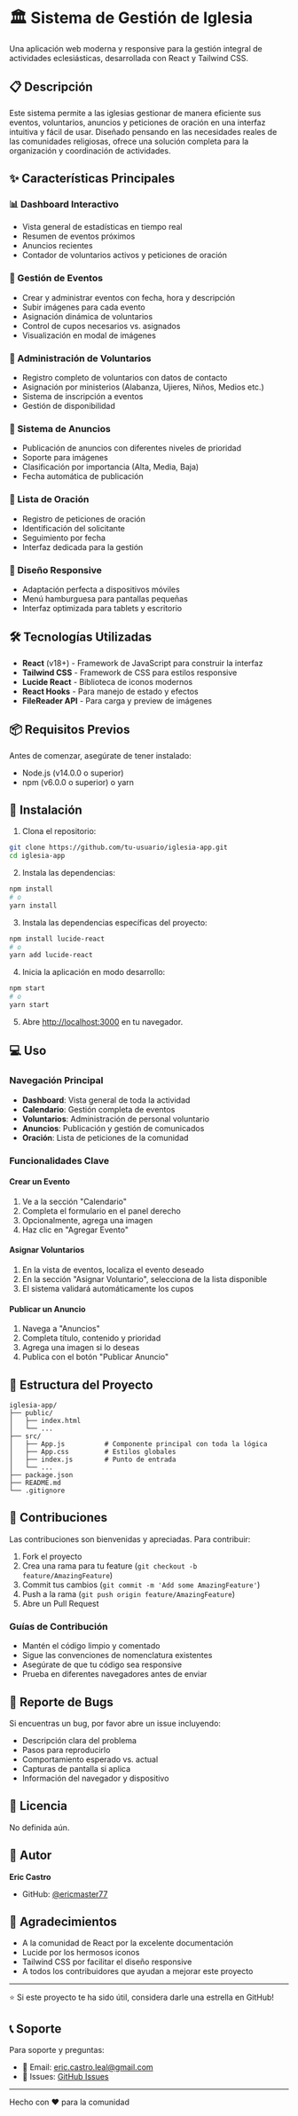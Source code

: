# 🏛️ Sistema de Gestión de Iglesia

Una aplicación web moderna y responsive para la gestión integral de actividades eclesiásticas, desarrollada con React y Tailwind CSS.

## 📋 Descripción

Este sistema permite a las iglesias gestionar de manera eficiente sus eventos, voluntarios, anuncios y peticiones de oración en una interfaz intuitiva y fácil de usar. Diseñado pensando en las necesidades reales de las comunidades religiosas, ofrece una solución completa para la organización y coordinación de actividades.

## ✨ Características Principales

### 📊 Dashboard Interactivo
- Vista general de estadísticas en tiempo real
- Resumen de eventos próximos
- Anuncios recientes
- Contador de voluntarios activos y peticiones de oración

### 📅 Gestión de Eventos
- Crear y administrar eventos con fecha, hora y descripción
- Subir imágenes para cada evento
- Asignación dinámica de voluntarios
- Control de cupos necesarios vs. asignados
- Visualización en modal de imágenes

### 👥 Administración de Voluntarios
- Registro completo de voluntarios con datos de contacto
- Asignación por ministerios (Alabanza, Ujieres, Niños, Medios etc.)
- Sistema de inscripción a eventos
- Gestión de disponibilidad

### 📢 Sistema de Anuncios
- Publicación de anuncios con diferentes niveles de prioridad
- Soporte para imágenes
- Clasificación por importancia (Alta, Media, Baja)
- Fecha automática de publicación

### 🙏 Lista de Oración
- Registro de peticiones de oración
- Identificación del solicitante
- Seguimiento por fecha
- Interfaz dedicada para la gestión

### 📱 Diseño Responsive
- Adaptación perfecta a dispositivos móviles
- Menú hamburguesa para pantallas pequeñas
- Interfaz optimizada para tablets y escritorio

## 🛠️ Tecnologías Utilizadas

- **React** (v18+) - Framework de JavaScript para construir la interfaz
- **Tailwind CSS** - Framework de CSS para estilos responsive
- **Lucide React** - Biblioteca de iconos modernos
- **React Hooks** - Para manejo de estado y efectos
- **FileReader API** - Para carga y preview de imágenes

## 📦 Requisitos Previos

Antes de comenzar, asegúrate de tener instalado:

- Node.js (v14.0.0 o superior)
- npm (v6.0.0 o superior) o yarn

## 🚀 Instalación

1. Clona el repositorio:
```bash
git clone https://github.com/tu-usuario/iglesia-app.git
cd iglesia-app
```

2. Instala las dependencias:
```bash
npm install
# o
yarn install
```

3. Instala las dependencias específicas del proyecto:
```bash
npm install lucide-react
# o
yarn add lucide-react
```

4. Inicia la aplicación en modo desarrollo:
```bash
npm start
# o
yarn start
```

5. Abre [http://localhost:3000](http://localhost:3000) en tu navegador.

## 💻 Uso

### Navegación Principal
- **Dashboard**: Vista general de toda la actividad
- **Calendario**: Gestión completa de eventos
- **Voluntarios**: Administración de personal voluntario
- **Anuncios**: Publicación y gestión de comunicados
- **Oración**: Lista de peticiones de la comunidad

### Funcionalidades Clave

#### Crear un Evento
1. Ve a la sección "Calendario"
2. Completa el formulario en el panel derecho
3. Opcionalmente, agrega una imagen
4. Haz clic en "Agregar Evento"

#### Asignar Voluntarios
1. En la vista de eventos, localiza el evento deseado
2. En la sección "Asignar Voluntario", selecciona de la lista disponible
3. El sistema validará automáticamente los cupos

#### Publicar un Anuncio
1. Navega a "Anuncios"
2. Completa título, contenido y prioridad
3. Agrega una imagen si lo deseas
4. Publica con el botón "Publicar Anuncio"

## 📁 Estructura del Proyecto

```
iglesia-app/
├── public/
│   ├── index.html
│   └── ...
├── src/
│   ├── App.js          # Componente principal con toda la lógica
│   ├── App.css         # Estilos globales
│   ├── index.js        # Punto de entrada
│   └── ...
├── package.json
├── README.md
└── .gitignore
```


## 🤝 Contribuciones

Las contribuciones son bienvenidas y apreciadas. Para contribuir:

1. Fork el proyecto
2. Crea una rama para tu feature (`git checkout -b feature/AmazingFeature`)
3. Commit tus cambios (`git commit -m 'Add some AmazingFeature'`)
4. Push a la rama (`git push origin feature/AmazingFeature`)
5. Abre un Pull Request

### Guías de Contribución
- Mantén el código limpio y comentado
- Sigue las convenciones de nomenclatura existentes
- Asegúrate de que tu código sea responsive
- Prueba en diferentes navegadores antes de enviar

## 🐛 Reporte de Bugs

Si encuentras un bug, por favor abre un issue incluyendo:
- Descripción clara del problema
- Pasos para reproducirlo
- Comportamiento esperado vs. actual
- Capturas de pantalla si aplica
- Información del navegador y dispositivo

## 📄 Licencia

No definida aún.

## 👥 Autor

**Eric Castro**
- GitHub: [@ericmaster77](https://github.com/ericmaster77)

## 🙏 Agradecimientos

- A la comunidad de React por la excelente documentación
- Lucide por los hermosos iconos
- Tailwind CSS por facilitar el diseño responsive
- A todos los contribuidores que ayudan a mejorar este proyecto

---

⭐ Si este proyecto te ha sido útil, considera darle una estrella en GitHub!

## 📞 Soporte

Para soporte y preguntas:
- 📧 Email: eric.castro.leal@gmail.com
- 💬 Issues: [GitHub Issues](https://github.com/ericmaster77/Iglesia-app/issues)

---

Hecho con ❤️ para la comunidad